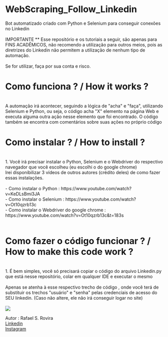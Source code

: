 # WebScraping_Follow_Linkedin
Bot automatizado criado com Python e Selenium para conseguir conexões no Linkedin
<br>
<br>
IMPORTANTE ** Esse repositório e os tutoriais a seguir, são apenas para FINS ACADÊMICOS, não recomendo a utilização para outros meios, pois as diretrizes do Linkedin não permitem a utilização de nenhum tipo de automação. 
<br>
<br>
Se for utilizar, faça por sua conta e risco.
<br>
# Como funciona ? / How it works ? 
<br>
A automação irá acontecer, seguindo a lógica de "acha" e "faça", utilizando Selenium e Python, ou seja, o código acha "X" elemento na página Web e executa alguma outra ação nesse elemento que foi encontrado.
O código também se encontra com comentários sobre suas ações no próprio código
<br>

# Como instalar ? / How to install ? 
<br>
1. Você irá precisar instalar o Python, Selenium e o Webdriver do respectivo navegador que você escolheu (eu escolhi o do google chrome)
<br>
Irei disponibilizar 3 vídeos de outros autores (crédito deles) de como fazer essas instalações.
<br>
<br>
- Como instalar o Python : https://www.youtube.com/watch?v=KeDLsBmi3JA <br>
- Como instalar o Selenium : https://www.youtube.com/watch?v=Ot10qzrb13c <br>
- Como instalar o Webdriver do google chrome : https://www.youtube.com/watch?v=Ot10qzrb13c&t=183s <br>
<br>

# Como fazer o código funcionar ? / How to make this code work ?
<br>
1. É bem simples, você só precisará copiar o código do arquivo Linkedin.py que está nesse repositório, colar em qualquer IDE e executar o mesmo 
<br>
<br>
Apenas se atenha à esse respectivo trecho de código , onde você terá de substituir os trechos "usuário" e "senha" pelas credenciais de acesso do SEU linkedin.
(Caso não altere, ele não irá conseguir logar no site)
<br>
<br>
<img src = "https://user-images.githubusercontent.com/38107140/121280942-799a8800-c8ad-11eb-984b-adcc823a5c45.JPG" />


Autor : Rafael S. Rovira <br>
<a href="https://www.linkedin.com/in/rafael-rovira/">Linkedin</a><br>
<a href="https://www.instagram.com/rafithabr/">Instagram</a><br>


